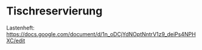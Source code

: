 # Tischreservierung

Lastenheft: https://docs.google.com/document/d/1n_oDCjYdNOptNntrV1z9_deiPs4NPHXC/edit
